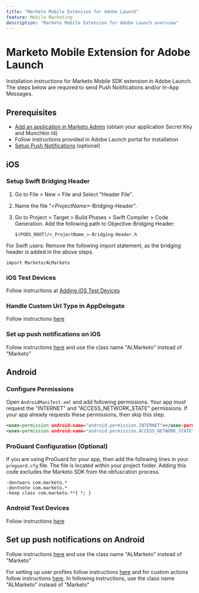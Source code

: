 ```yaml
---
title: "Marketo Mobile Extension for Adobe Launch"
feature: Mobile Marketing
description: "Marketo Mobile Extension for Adobe Launch overview"
---
```


# Marketo Mobile Extension for Adobe Launch

Installation instructions for Marketo Mobile SDK extension in Adobe Launch. The steps below are required to send Push Notifications and/or In-App Messages.

## Prerequisites

- [Add an application in Marketo Admin](https://experienceleague.adobe.com/en/docs/marketo/using/product-docs/mobile-marketing/admin/add-a-mobile-app) (obtain your application Secret Key and Munchkin Id)
- Follow instructions provided in Adobe Launch portal for installation
- [Setup Push Notifications](push-notifications.md) (optional)

## iOS

### Setup Swift Bridging Header

1. Go to File > New > File and Select "Header File".
1. Name the file "<_ProjectName_>-Bridging-Header".
1. Go to Project > Target > Build Phases > Swift Compiler > Code Generation. Add the following path to Objective-Bridging Header:

    `$(PODS_ROOT)/<_ProjectName_>-Bridging-Header.h`

For Swift users: Remove the following import statement, as the bridging header is added in the above steps.

`import Marketo/ALMarketo`

### iOS Test Devices

Follow instructions at [Adding iOS Test Devices](installation.md#ios_test_devices)

### Handle Custom Url Type in AppDelegate

Follow instructions [here](installation.md#ios_test_devices)

### Set up push notifications on iOS

Follow instructions [here](push-notifications.md) and use the class name "ALMarketo" instead of "Marketo"

## Android

### Configure Permissions

Open `AndroidManifest.xml` and add following permissions. Your app must request the "INTERNET" and "ACCESS_NETWORK_STATE" permissions. If your app already requests these permissions, then skip this step.

```xml
<uses‐permission android:name="android.permission.INTERNET"></uses‐permission>
<uses‐permission android:name="android.permission.ACCESS_NETWORK_STATE"></uses‐permission>
```

### ProGuard Configuration (Optional)

If you are using ProGuard for your app, then add the following lines in your `proguard.cfg` file. The file is located within your project folder. Adding this code excludes the Marketo SDK from the obfuscation process.

```
-dontwarn com.marketo.*
-dontnote com.marketo.*
-keep class com.marketo.**{ *; }
```

### Android Test Devices

Follow instructions [here](installation.md#android_test_devices)

## Set up push notifications on Android

Follow instructions [here](installation.md#android_firebase_cloud_messaging_support) and use the class name "ALMarketo" instead of "Marketo"

For setting up user profiles follow instructions [here](user-profiles.md) and for custom actions follow instructions [here](custom-actions.md#android_custom_action). In following instructions, use the class name "ALMarketo" instead of "Marketo"
